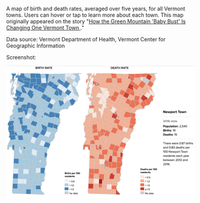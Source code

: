 A map of birth and death rates, averaged over five years, for all Vermont towns. Users can hover or tap to learn more about each town. This map originally appeared on the story "[How the Green Mountain 'Baby Bust' Is Changing One Vermont Town ](https://www.sevendaysvt.com/vermont/how-the-green-mountain-baby-bust-is-changing-one-vermont-town/Content?oid=23940899)."

Data source: Vermont Department of Health, Vermont Center for Geographic Information

Screenshot:

![birth and death rate map](screenshot.png)
